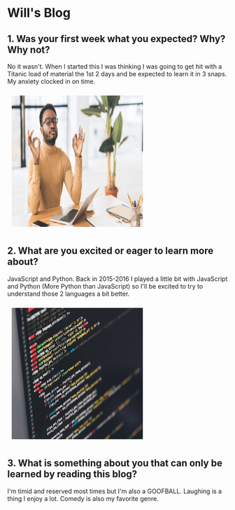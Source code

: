 # Will's Blog

## 1. Was your first week what you expected? Why? Why not?
No it wasn't. When I started this I was thinking I was going to get hit with a Titanic load of material the 1st 2 days and be expected to learn it in 3 snaps. My anxiety clocked in on time.

<img src="myblog/img/Woosah.jpg" alt="breathe" style="height: 300px; width: 300px; margin: 10px;" />

## 2. What are you excited or eager to learn more about? 
JavaScript and Python. Back in 2015-2016 I played a little bit with JavaScript and Python (More Python than JavaScript) so I'll be excited to try to understand those 2 languages a bit better.

<img src="myblog/img/Code pic.jpg" alt="code screen" style="height: 300px; width: 300px; margin: 10px;" />

## 3. What is something about you that can only be learned by reading this blog?
I'm timid and reserved most times but I'm also a GOOFBALL. Laughing is a thing I enjoy a lot. Comedy is also my favorite genre.
